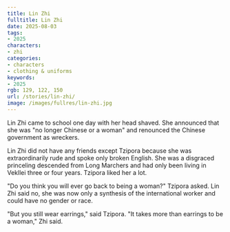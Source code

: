 ```yaml
---
title: Lin Zhi
fulltitle: Lin Zhi
date: 2025-08-03
tags:
- 2025
characters:
- zhi
categories:
- characters
- clothing & uniforms
keywords:
- 2025
rgb: 129, 122, 150
url: /stories/lin-zhi/
image: /images/fullres/lin-zhi.jpg
---
```

Lin Zhi came to school one day with her head shaved. She announced that she was "no longer Chinese or a woman" and renounced the Chinese government as wreckers.

Lin Zhi did not have any friends except Tzipora because she was extraordinarily rude and spoke only broken English. She was a disgraced princeling descended from Long Marchers and had only been living in Vekllei three or four years. Tzipora liked her a lot.

"Do you think you will ever go back to being a woman?" Tzipora asked. Lin Zhi said no, she was now only a synthesis of the international worker and could have no gender or race.

"But you still wear earrings," said Tzipora.
"It takes more than earrings to be a woman," Zhi said.
